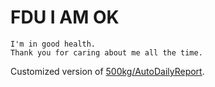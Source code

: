 # FDU I AM OK

```
I'm in good health.
Thank you for caring about me all the time.
```

Customized version of [500kg/AutoDailyReport](https://github.com/500kg/AutoDailyReport).

